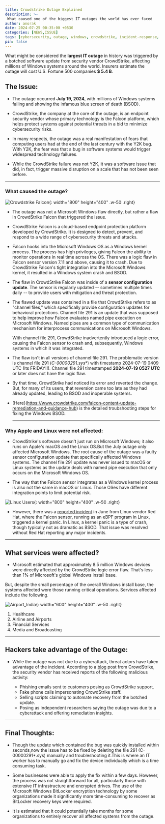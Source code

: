 ```yaml
---
title: Crowdstrike Outage Explained
description: >-
 What caused one of the biggest IT outages the world has ever faced
author: anorak
date: 2024-07-25 00:35:00 +0530
categories: [NEWS,ISSUE]
tags: [cybersecurity, outage, windows, crowdstrike, incident-response, endpoint-security, bsod]
pin: false
---
```

What might be considered the **largest IT outage** in history was triggered by a botched software update from security vendor CrowdStrike, affecting millions of Windows systems around the world. Insurers estimate the outage will cost U.S. Fortune 500 companies  **$ 5.4 B**.

 
## The Issue:

- The outage occurred **July 19, 2024**, with millions of Windows systems failing and showing the infamous blue screen of death (BSOD).
- CrowdStrike, the company at the core of the outage, is an endpoint security vendor whose primary technology is the Falcon platform, which helps protect systems against potential threats in a bid to minimize cybersecurity risks.

- In many respects, the outage was a real manifestation of fears that computing users had at the end of the last century with the Y2K bug. With Y2K, the fear was that a bug in software systems would trigger widespread technology failures. 
- While the CrowdStrike failure was not Y2K, it was a software issue that did, in fact, trigger massive disruption on a scale that has not been seen before.
  
***

### What caused the outage?

![Crowdstrike Falcon](/assets/img/202407/crowdstrike.jpeg){: width="800" height="400" .w-50 .right}

- The outage was not a Microsoft Windows flaw directly, but rather a flaw in CrowdStrike Falcon that triggered the issue.
  
- CrowdStrike Falcon is a cloud-based endpoint protection platform developed by CrowdStrike. It is designed to detect, prevent, and respond to a wide range of cybersecurity threats and attacks.
  
- Falcon hooks into the Microsoft Windows OS as a Windows kernel process. The process has high privileges, giving Falcon the ability to monitor operations in real time across the OS.
  There was a logic flaw in Falcon sensor version 7.11 and above, causing it to crash.
  Due to CrowdStrike Falcon's tight integration into the Microsoft Windows kernel, it resulted in a Windows system crash and BSOD.
  
- The flaw in CrowdStrike Falcon was inside of a **sensor configuration update**. The sensor is regularly updated -- sometimes multiple times daily -- to provide users with mitigation and threat protection.
  
- The flawed update was contained in a file that CrowdStrike refers to as "channel files," which specifically provide configuration updates for behavioral protections. Channel file 291 is an update that was supposed to help improve how Falcon evaluates named pipe execution on Microsoft Windows. Named pipes are a common type of communication mechanism for interprocess communications on Microsoft Windows.
  
  With channel file 291, CrowdStrike inadvertently introduced a logic error, causing the Falcon sensor to crash and, subsequently, Windows systems in which it was integrated.

- The flaw isn't in all versions of channel file 291. The problematic version is channel file 291 (**C-00000291*.sys**) with timestamp 2024-07-19 0409 UTC (Its FRIDAY!!). Channel file 291 timestamped **2024-07-19 0527 UTC** or later does not have the logic flaw.
  
- By that time, CrowdStrike had noticed its error and reverted the change. But, for many of its users, that reversion came too late as they had already updated, leading to BSOD and inoperable systems.
  
- [Here}(https://www.crowdstrike.com/falcon-content-update-remediation-and-guidance-hub) is the detailed troubshooting steps for fixing the Windows BSOD.

  ***

### Why Apple and Linux were not affected:

- CrowdStrike's software doesn't just run on Microsoft Windows; it also runs on Apple's macOS and the Linux OS.But the July outage only affected Microsoft Windows. The root cause of the outage was a faulty sensor configuration update that specifically affected Windows systems. The channel file 291 update was never issued to macOS or Linux systems as the update deals with named pipe execution that only occurs on the Microsoft Windows OS.

- The way that the Falcon sensor integrates as a Windows kernel process is also not the same in macOS or Linux. Those OSes have different integration points to limit potential risk.

![Linux Users](/assets/img/202407/linux_meme.webp){: width="800" height="400" .w-50 .right}

- However, there was a [reported incident](https://access.redhat.com/solutions/7068083) in June from Linux vendor Red Hat, where the Falcon sensor, running as an eBPF program in Linux, triggered a kernel panic. In Linux, a kernel panic is a type of crash, though typically not as dramatic as BSOD. That issue was resolved without Red Hat reporting any major incidents.


***

## What services were affected?

- Microsoft estimated that approximately 8.5 million Windows devices were directly affected by the CrowdStrike logic error flaw. That's less than 1% of Microsoft's global Windows install base.

But, despite the small percentage of the overall Windows install base, the systems affected were those running critical operations. Services affected include the following.

![Airport_India](/assets/img/202407/crowdstrike_outage.webp){: width="600" height="400" .w-50 .right}

  1. Healthcare
  2. Airline and Airports
  3. Financial Services
  4. Media and Broadcasting


***

## Hackers take advantage of the Outage:
- While the outage was not due to a cyberattack, threat actors have taken advantage of the incident.
  According to a [blog](https://www.crowdstrike.com/blog/falcon-sensor-issue-use-to-target-crowdstrike-customers) post from CrowdStrike, the security vendor has received reports of the following malicious activity:

  - Phishing emails sent to customers posing as CrowdStrike support.
  - Fake phone calls impersonating CrowdStrike staff.
  - Selling scripts claiming to automate recovery from the botched update.
  - Posing as independent researchers saying the outage was due to a cyberattack and offering remediation insights.

***

## Final Thoughts:

- Though the update which contained the bug was quickly installed within seconds,now the issue has to be fixed by deleting the file 291 (C-00000291*.sys) manually and troubleshooting it.This is where an IT worker has to manually go and fix the device individually which is a time consuming task.
  
- Some businesses were able to apply the fix within a few days. However, the process was not straightforward for all, particularly those with extensive IT infrastructure and encrypted drives. The use of the Microsoft Windows BitLocker encryption technology by some organizations made it significantly more time-consuming to recover as BitLocker recovery keys were required.
  
- It is estimated that it could potentially take months for some organizations to entirely recover all affected systems from the outage.
 









